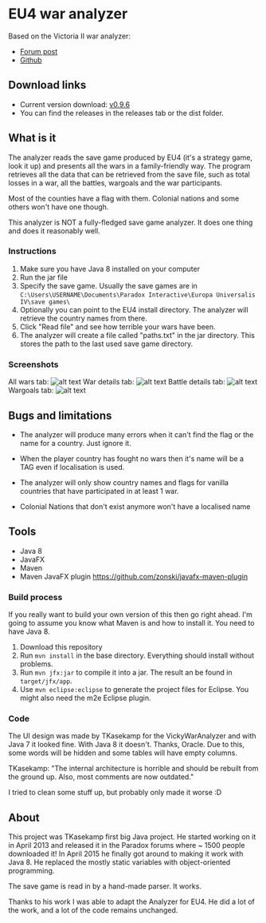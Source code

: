 # EU4 war analyzer

Based on the Victoria II war analyzer: 
* [Forum post](https://forum.paradoxplaza.com/forum/index.php?threads/tool-victoria-ii-save-game-war-analyzer.689055/)
* [Github](https://github.com/TKasekamp/VickyWarAnalyzer/)
## Download links

* Current version download: [v0.9.6](https://github.com/CSCMe/EuropaWarAnalyzer/releases/tag/v0.9.6)
* You can find the releases in the releases tab or the dist folder. 

## What is it
The analyzer reads the save game produced by EU4 (it's a strategy game, look it up) and presents all the wars in a family-friendly way. The program retrieves all the data that can be retrieved from the save file, such as total losses in a war, all the battles, wargoals and the war participants.

Most of the counties have a flag with them. Colonial nations and some others won't have one though.

This analyzer is NOT a fully-fledged save game analyzer. It does one thing and does it reasonably well.

### Instructions
1. Make sure you have Java 8 installed on your computer
2. Run the jar file
3. Specify the save game. Usually the save games are in `C:\Users\USERNAME\Documents\Paradox Interactive\Europa Universalis IV\save games\`
4. Optionally you can point to the EU4 install directory. The analyzer will retrieve the country names from there. 
5. Click "Read file" and see how terrible your wars have been. 
6. The analyzer will create a file called "paths.txt" in the jar directory. This stores the path to the last used save game directory.

### Screenshots
All wars tab:
![alt text](https://i.imgur.com/GhLNoyi.png "All wars tab")
War details tab:
![alt text](https://i.imgur.com/D79WeBC.png "War details tab")
Battle details tab:
![alt text](https://i.imgur.com/6MX2Jdk.png "Battle details tab")
Wargoals tab:
![alt text](https://i.imgur.com/vchWN5z.png "Wargoals tab")


## Bugs and limitations
* The analyzer will produce many errors when it can't find the flag or the name for a country. Just ignore it.

* When the player country has fought no wars then it's name will be a TAG even if localisation is used.

* The analyzer will only show country names and flags for vanilla countries that have participated in at least 1 war.

* Colonial Nations that don't exist anymore won't have a localised name
## Tools
* Java 8
* JavaFX
* Maven 
* Maven JavaFX plugin https://github.com/zonski/javafx-maven-plugin

### Build process
If you really want to build your own version of this then go right ahead. I'm going to assume you know what Maven is and how to install it. You need to have Java 8.

1. Download this repository
2. Run `mvn install` in the base directory. Everything should install without problems.
3. Run `mvn jfx:jar` to compile it into a jar. The result an be found in `target/jfx/app`.
4. Use `mvn eclipse:eclipse` to generate the project files for Eclipse. You might also need the m2e Eclipse plugin.

### Code 
The UI design was made by TKasekamp for the VickyWarAnalyzer and with Java 7 it looked fine. With Java 8 it doesn't. Thanks, Oracle. 
Due to this, some words will be hidden and some tables will have empty columns.

TKasekamp: "The internal architecture is horrible and should be rebuilt from the ground up. Also, most comments are now outdated."

I tried to clean some stuff up, but probably only made it worse :D

## About
This project was TKasekamp first big Java project. 
He started working on it in April 2013 and released it in the Paradox forums where ~ 1500 people downloaded it!
In April 2015 he finally got around to making it work with Java 8. He replaced the mostly static variables with object-oriented programming.

The save game is read in by a hand-made parser. It works.

Thanks to his work I was able to adapt the Analyzer for EU4.
He did a lot of the work, and a lot of the code remains unchanged.
